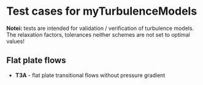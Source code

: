 # Test cases for myTurbulenceModels

**Notei:** tests are intended for validation / verification of turbulence models. The relaxation 
factors, tolerances neither schemes are not set to optimal values!


## Flat plate flows

* **T3A** - flat plate transitional flows without pressure gradient
